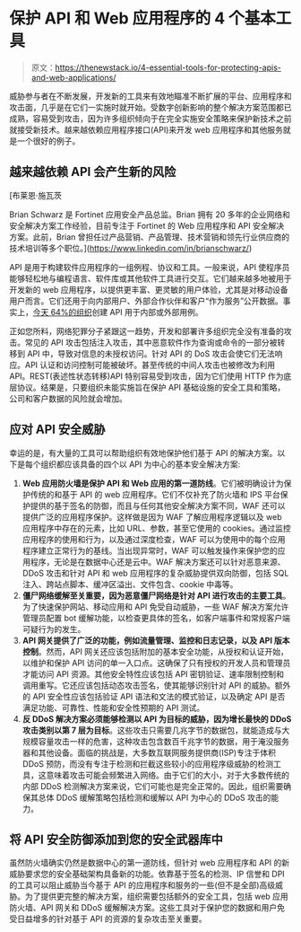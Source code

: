 # 保护 API 和 Web 应用程序的 4 个基本工具

> 原文：<https://thenewstack.io/4-essential-tools-for-protecting-apis-and-web-applications/>

威胁参与者在不断发展，开发新的工具来有效地瞄准不断扩展的平台、应用程序和攻击面，几乎是在它们一实施时就开始。受数字创新影响的整个解决方案范围都已成熟，容易受到攻击，因为许多组织倾向于在完全实施安全策略来保护新技术之前就接受新技术。越来越依赖应用程序接口(API)来开发 web 应用程序和其他服务就是一个很好的例子。

## 越来越依赖 API 会产生新的风险

 [布莱恩·施瓦茨

Brian Schwarz 是 Fortinet 应用安全产品总监。Brian 拥有 20 多年的企业网络和安全解决方案工作经验，目前专注于 Fortinet 的 Web 应用程序和 API 安全解决方案。此前，Brian 曾担任过产品营销、产品管理、技术营销和领先行业供应商的技术培训等多个职位。](https://www.linkedin.com/in/brianschwarz/) 

API 是用于构建软件应用程序的一组例程、协议和工具。一般来说，API 使程序员能够轻松地与编程语言、软件库或其他软件工具进行交互。它们越来越多地被用于开发新的 web 应用程序，以提供更丰富、更灵敏的用户体验，尤其是对移动设备用户而言。它们还用于向内部用户、外部合作伙伴和客户“作为服务”公开数据。事实上，[今天 64%的组织](https://blog.restcase.com/top-7-rest-api-security-threats/)创建 API 用于内部或外部用例。

正如您所料，网络犯罪分子紧跟这一趋势，开发和部署许多组织完全没有准备的攻击。常见的 API 攻击包括注入攻击，其中恶意软件作为查询或命令的一部分被转移到 API 中，导致对信息的未授权访问。针对 API 的 DoS 攻击会使它们无法响应。API 认证和访问控制可能被破坏。甚至传统的中间人攻击也被修改为利用 API。REST(表述性状态转移)API 特别容易受到攻击，因为它们使用 HTTP 作为底层协议。结果是，只要组织未能实施旨在保护 API 基础设施的安全工具和策略，公司和客户数据的风险就会增加。

## 应对 API 安全威胁

幸运的是，有大量的工具可以帮助组织有效地保护他们基于 API 的解决方案。以下是每个组织都应该具备的四个以 API 为中心的基本安全解决方案:

1.  **Web 应用防火墙是保护 API 和 Web 应用的第一道防线**。它们被明确设计为保护传统的和基于 API 的 web 应用程序。它们不仅补充了防火墙和 IPS 平台保护提供的基于签名的防御，而且与任何其他安全解决方案不同，WAF 还可以提供广泛的应用程序保护。这样做是因为 WAF 了解应用程序逻辑以及 web 应用程序中存在的元素，比如 URL、参数，甚至它使用的 cookies。通过监控应用程序的使用和行为，以及通过深度检查，WAF 可以为使用中的每个应用程序建立正常行为的基线。当出现异常时，WAF 可以触发操作来保护您的应用程序，无论是在数据中心还是云中。WAF 解决方案还可以针对恶意来源、DDoS 攻击和针对 API 和 web 应用程序的复杂威胁提供双向防御，包括 SQL 注入、跨站点脚本、缓冲区溢出、文件包含、cookie 中毒等。
2.  **僵尸网络缓解至关重要，因为恶意僵尸网络是针对 API 进行攻击的主要工具**。为了快速保护网站、移动应用和 API 免受自动威胁，一些 WAF 解决方案允许管理员配置 bot 缓解功能，以检查更具体的签名，如客户端事件和常规客户端可疑行为的发生。
3.  **API 网关提供了广泛的功能，例如流量管理、监控和日志记录，以及 API 版本控制**。然而，API 网关还应该包括附加的基本安全功能，从授权和认证开始，以维护和保护 API 访问的单一入口点。这确保了只有授权的开发人员和管理员才能访问 API 资源。其他安全特性应该包括 API 密钥验证、速率限制控制和调用重写。它还应该包括动态攻击签名，使其能够识别针对 API 的威胁。额外的 API 安全性应该包括验证 API 语法和文法的模式验证，以及确定 API 是否满足功能、可靠性、性能和安全性预期的 API 测试。
4.  **反 DDoS 解决方案必须能够检测以 API 为目标的威胁，因为增长最快的 DDoS 攻击类别以第 7 层为目标**。这些攻击只需要几兆字节的数据包，就能造成与大规模容量攻击一样的危害，这种攻击包含数百千兆字节的数据，用于淹没服务器和其他设备。面临的挑战是，大多数互联网服务提供商(ISP)专注于体积 DDoS 预防，而没有专注于检测和拦截这些较小的应用程序级威胁的检测工具，这意味着攻击可能会频繁进入网络。由于它们的大小，对于大多数传统的内部 DDoS 检测解决方案来说，它们可能也是完全正常的。因此，组织需要确保其总体 DDoS 缓解策略包括检测和缓解以 API 为中心的 DDoS 攻击的能力。

## 将 API 安全防御添加到您的安全武器库中

虽然防火墙确实仍然是数据中心的第一道防线，但针对 web 应用程序和 API 的新威胁要求您的安全基础架构具备新的功能。依靠基于签名的检测、IP 信誉和 DPI 的工具可以阻止威胁当今基于 API 的应用程序和服务的一些(但不是全部)高级威胁。为了提供更完整的解决方案，组织需要包括额外的安全工具，包括 web 应用防火墙、API 网关和 DDoS 缓解解决方案。这些工具对于保护您的数据和用户免受日益增多的针对基于 API 的资源的复杂攻击至关重要。

<svg xmlns:xlink="http://www.w3.org/1999/xlink" viewBox="0 0 68 31" version="1.1"><title>Group</title> <desc>Created with Sketch.</desc></svg>